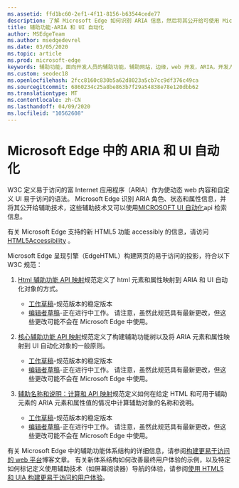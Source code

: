 ```yaml
---
ms.assetid: ffd1bc60-2ef1-4f11-8156-b63544cede77
description: 了解 Microsoft Edge 如何识别 ARIA 信息，然后将其公开给可使用 Microsoft UI 自动化 Api 的辅助技术。
title: 辅助功能-ARIA 和 UI 自动化
author: MSEdgeTeam
ms.author: msedgedevrel
ms.date: 03/05/2020
ms.topic: article
ms.prod: microsoft-edge
keywords: 辅助功能，面向开发人员的辅助功能，辅助网站，边缘，web 开发，ARIA，开发人员，UIA，UI 自动化
ms.custom: seodec18
ms.openlocfilehash: 2fcc8160c830b5a62d8023a5cb7cc9df376c49ca
ms.sourcegitcommit: 6860234c25a8be863b7f29a54838e78e120dbb62
ms.translationtype: MT
ms.contentlocale: zh-CN
ms.lasthandoff: 04/09/2020
ms.locfileid: "10562608"
---
```

# Microsoft Edge 中的 ARIA 和 UI 自动化

W3C 定义易于访问的富 Internet 应用程序（ARIA）作为使动态 web 内容和自定义 UI 易于访问的语法。 Microsoft Edge 识别 ARIA 角色、状态和属性信息，并将其公开给辅助技术，这些辅助技术又可以使用[MICROSOFT UI 自动化](https://blogs.msdn.microsoft.com/winuiautomation/)api 检索信息。

有关 Microsoft Edge 支持的新 HTML5 功能 accessibly 的信息，请访问[HTML5Accessibility](https://html5accessibility.com) 。

Microsoft Edge 呈现引擎（EdgeHTML）构建网页的易于访问的投影，符合以下 W3C 规范：

1. [Html 辅助功能 API 映射](https://w3.org/TR/html-aam-1.0/)规范定义了 html 元素和属性映射到 ARIA 和 UI 自动化对象的方式。
   * [工作草稿](https://w3.org/TR/html-aam-1.0/)-规范版本的稳定版本
   * [编辑者草稿](https://w3c.github.io/html-aam/)-正在进行中工作。 请注意，虽然此规范具有最新更改，但这些更改可能不会在 Microsoft Edge 中使用。


2. [核心辅助功能 API 映射](https://w3.org/TR/core-aam-1.1/)规范定义了构建辅助功能树以及将 ARIA 元素和属性映射到 UI 自动化对象的一般原则。
   * [工作草稿](https://w3.org/TR/core-aam-1.1/)-规范版本的稳定版本
   * [编辑者草稿](https://w3c.github.io/core-aam/)-正在进行中工作。 请注意，虽然此规范具有最新更改，但这些更改可能不会在 Microsoft Edge 中使用。  

3. [辅助名称和说明：计算和 API 映射](https://w3.org/TR/accname-aam-1.1/)规范定义如何在给定 HTML 和可用于辅助元素的 ARIA 元素和属性值的情况中计算辅助对象的名称和说明。
   * [工作草稿](https://w3.org/TR/accname-aam-1.1/)-规范版本的稳定版本  
   * [编辑者草稿](https://w3c.github.io/accname/)-正在进行中工作。 请注意，虽然此规范具有最新更改，但这些更改可能不会在 Microsoft Edge 中使用。   

有关 Microsoft Edge 中的辅助功能体系结构的详细信息，请参阅[构建更易于访问的 web 平台](https://blogs.windows.com/msedgedev/2016/04/20/building-a-more-accessible-web-platform/)博客文章。  有关新体系结构如何改善最终用户体验的示例，以及特定如何标记定义使用辅助技术（如屏幕阅读器）导航的体验，请参阅[使用 HTML5 和 UIA 构建更易于访问的用户体验](https://blogs.windows.com/msedgedev/2016/05/12/accessible-ux-with-html5-and-uia/)。

